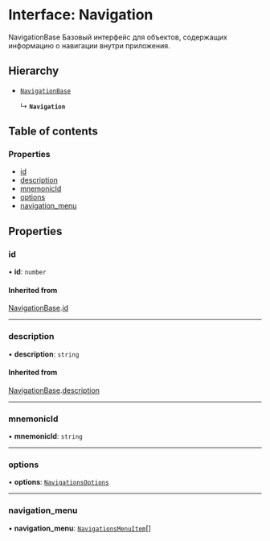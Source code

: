# Interface: Navigation

NavigationBase
Базовый интерфейс для объектов, содержащих информацию о навигации внутри приложения.

## Hierarchy

- [`NavigationBase`](NavigationBase.md)

  ↳ **`Navigation`**

## Table of contents

### Properties

- [id](Navigation.md#id)
- [description](Navigation.md#description)
- [mnemonicId](Navigation.md#mnemonicid)
- [options](Navigation.md#options)
- [navigation\_menu](Navigation.md#navigation_menu)

## Properties

### id

• **id**: `number`

#### Inherited from

[NavigationBase](NavigationBase.md).[id](NavigationBase.md#id)

___

### description

• **description**: `string`

#### Inherited from

[NavigationBase](NavigationBase.md).[description](NavigationBase.md#description)

___

### mnemonicId

• **mnemonicId**: `string`

___

### options

• **options**: [`NavigationsOptions`](NavigationsOptions.md)

___

### navigation\_menu

• **navigation\_menu**: [`NavigationsMenuItem`](NavigationsMenuItem.md)[]
